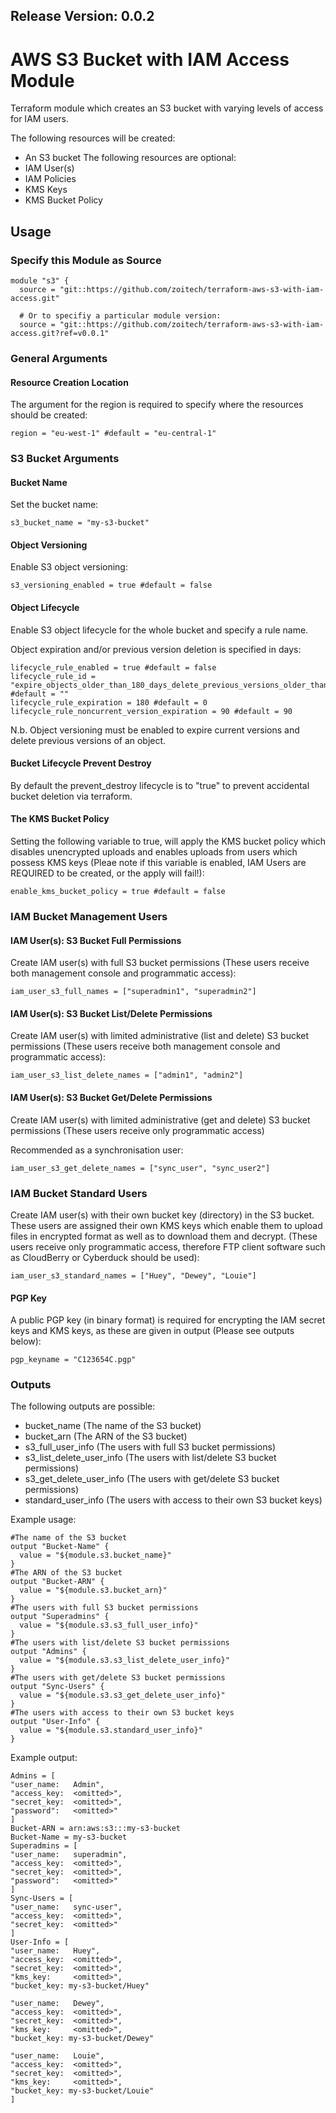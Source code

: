 ## Release Version: 0.0.2

# AWS S3 Bucket with IAM Access Module
Terraform module which creates an S3 bucket with varying levels of access for IAM users.

The following resources will be created:
* An S3 bucket
The following resources are optional:
* IAM User(s)
* IAM Policies
* KMS Keys
* KMS Bucket Policy

## Usage
### Specify this Module as Source
```hcl
module "s3" {
  source = "git::https://github.com/zoitech/terraform-aws-s3-with-iam-access.git"

  # Or to specifiy a particular module version:
  source = "git::https://github.com/zoitech/terraform-aws-s3-with-iam-access.git?ref=v0.0.1"
```
### General Arguments
#### Resource Creation Location
The argument for the region is required to specify where the resources should be created:
```hcl
region = "eu-west-1" #default = "eu-central-1"
```

### S3 Bucket Arguments
#### Bucket Name 
Set the bucket name:
```hcl
s3_bucket_name = "my-s3-bucket"
```
#### Object Versioning 
Enable S3 object versioning:
```hcl
s3_versioning_enabled = true #default = false
```
#### Object Lifecycle 
Enable S3 object lifecycle for the whole bucket and specify a rule name.

Object expiration and/or previous version deletion is specified in days:
```hcl
lifecycle_rule_enabled = true #default = false
lifecycle_rule_id = "expire_objects_older_than_180_days_delete_previous_versions_older_than_90_days" #default = ""
lifecycle_rule_expiration = 180 #default = 0
lifecycle_rule_noncurrent_version_expiration = 90 #default = 90 
```

N.b. Object versioning must be enabled to expire current versions and delete previous versions of an object. 

#### Bucket Lifecycle Prevent Destroy
By default the prevent_destroy lifecycle is to "true" to prevent accidental bucket deletion via terraform.

#### The KMS Bucket Policy 
Setting the following variable to true, will apply the KMS bucket policy which disables unencrypted uploads and enables uploads from users which possess KMS keys (Pleae note if this variable is enabled, IAM Users are REQUIRED to be created, or the apply will fail!):
```hcl
enable_kms_bucket_policy = true #default = false
```

### IAM Bucket Management Users 

#### IAM User(s): S3 Bucket Full Permissions 
Create IAM user(s) with full S3 bucket permissions (These users receive both management console and programmatic access):
```hcl
iam_user_s3_full_names = ["superadmin1", "superadmin2"]
```
#### IAM User(s): S3 Bucket List/Delete Permissions 
Create IAM user(s) with limited administrative (list and delete) S3 bucket permissions (These users receive both management console and programmatic access):
```hcl
iam_user_s3_list_delete_names = ["admin1", "admin2"]
```
#### IAM User(s): S3 Bucket Get/Delete Permissions 
Create IAM user(s) with limited administrative (get and delete) S3 bucket permissions (These users receive only programmatic access)

Recommended as a synchronisation user:
```hcl
iam_user_s3_get_delete_names = ["sync_user", "sync_user2"]
```
### IAM Bucket Standard Users
Create IAM user(s) with their own bucket key (directory) in the S3 bucket. These users are assigned their own KMS keys which enable them to upload files in encrypted format as well as to download them and decrypt. (These users receive only programmatic access, therefore FTP client software such as CloudBerry or Cyberduck should be used):
```hcl
iam_user_s3_standard_names = ["Huey", "Dewey", "Louie"]
```

#### PGP Key 
A public PGP key (in binary format) is required for encrypting the IAM secret keys and KMS keys, as these are given in output (Please see outputs below):
```hcl
pgp_keyname = "C123654C.pgp"
```

### Outputs 
The following outputs are possible:
* bucket_name (The name of the S3 bucket)
* bucket_arn (The ARN of the S3 bucket)
* s3_full_user_info  (The users with full S3 bucket permissions)
* s3_list_delete_user_info (The users with list/delete S3 bucket permissions)
* s3_get_delete_user_info (The users with get/delete S3 bucket permissions)
* standard_user_info (The users with access to their own S3 bucket keys)


Example usage:
```hcl
#The name of the S3 bucket
output "Bucket-Name" {
  value = "${module.s3.bucket_name}"
}
#The ARN of the S3 bucket
output "Bucket-ARN" {
  value = "${module.s3.bucket_arn}"
}
#The users with full S3 bucket permissions
output "Superadmins" {
  value = "${module.s3.s3_full_user_info}"
}
#The users with list/delete S3 bucket permissions
output "Admins" {
  value = "${module.s3.s3_list_delete_user_info}"
}
#The users with get/delete S3 bucket permissions
output "Sync-Users" {
  value = "${module.s3.s3_get_delete_user_info}"
}
#The users with access to their own S3 bucket keys
output "User-Info" {
  value = "${module.s3.standard_user_info}"
}
```

Example output:
```hcl
Admins = [
"user_name:   Admin",
"access_key:  <omitted>",
"secret_key:  <omitted>",
"password":   <omitted>"
]
Bucket-ARN = arn:aws:s3:::my-s3-bucket
Bucket-Name = my-s3-bucket
Superadmins = [
"user_name:   superadmin",
"access_key:  <omitted>",
"secret_key:  <omitted>",
"password":   <omitted>"
]
Sync-Users = [
"user_name:   sync-user",
"access_key:  <omitted>",
"secret_key:  <omitted>"
]
User-Info = [
"user_name:   Huey",
"access_key:  <omitted>",
"secret_key:  <omitted>",
"kms_key:     <omitted>",
"bucket_key: my-s3-bucket/Huey"

"user_name:   Dewey",
"access_key:  <omitted>",
"secret_key:  <omitted>",
"kms_key:     <omitted>",
"bucket_key: my-s3-bucket/Dewey"

"user_name:   Louie",
"access_key:  <omitted>",
"secret_key:  <omitted>",
"kms_key:     <omitted>",
"bucket_key: my-s3-bucket/Louie"
]
```
